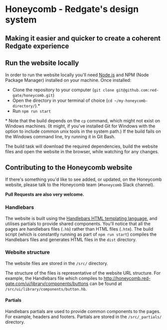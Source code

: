 # Honeycomb - Redgate's design system
## Making it easier and quicker to create a coherent Redgate experience

## Run the website locally
In order to run the website locally you'll need [Node.js](https://nodejs.org/en/) and NPM (Node Package Manager) installed on your machine. Once installed:

* Clone the repository to your computer (`git clone git@github.com:red-gate/honeycomb.git`)
* Open the directory in your terminal of choice (`cd ~/my-honeycomb-directory/`).*
* Run `npm run start`

\* Note that the build depends on the `cp` command, which might not exist on Windows machines. (It might, if you've installed Git for Windows with the option to include common unix tools in the system path.) If the build fails on the Windows command line, try running it in Git Bash. 

The build task will download the required dependencies, build the website files and open the website in the browser, while watching for any changes.

## Contributing to the Honeycomb website
If there's something you'd like to see added, or updated, on the Honeycomb website, please talk to the Honeycomb team (`#honeycomb` Slack channel).

**Pull Requests are also very welcome.**

### Handlebars
The website is built using the [Handlebars HTML templating language](https://handlebarsjs.com/), and utilises partials to provide shared components. You'll notice that all the pages are handlebars files (`.hb`) rather than HTML files (`.htm`). The build script (which is constantly running as part of `npm run start`) compiles the Handlebars files and generates HTML files in the `dist` directory.

### Website structure
The website files are stored in the `/src/` directory. 

The structure of the files is representative of the website URL structure. For example, the Handlebars file which compiles to http://honeycomb.red-gate.com/ui/library/components/buttons can be found at `/src/ui/library/components/button.hb`.

#### Partials
Handlebars partials are used to provide common components to the pages. For example, headers and footers. Partials are stored in the `/src/_partials/` directory.

